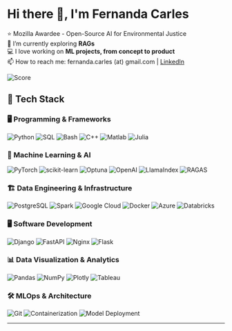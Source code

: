 # Hi there 👋, I'm Fernanda Carles

⭐️ Mozilla Awardee - Open-Source AI for Environmental Justice  
🌱 I’m currently exploring **RAGs**   
💻 I love working on **ML projects, from concept to product**  
📫 How to reach me: fernanda.carles (at) gmail.com | [LinkedIn](https://www.linkedin.com/in/fernanda-carles-galeano-a4031989/?locale=en_US)  

![Score](https://github-readme-stats.vercel.app/api?username=vnbl)

## 🚀 Tech Stack
### 🖥️ Programming & Frameworks  
![Python](https://img.shields.io/badge/Python-3776AB?style=for-the-badge&logo=python&logoColor=white)  ![SQL](https://img.shields.io/badge/SQL-4479A1?style=for-the-badge&logo=postgresql&logoColor=white)   ![Bash](https://img.shields.io/badge/Bash-4EAA25?style=for-the-badge&logo=gnu-bash&logoColor=white)  ![C++](https://img.shields.io/badge/C++-00599C?style=for-the-badge&logo=c%2B%2B&logoColor=white)  ![Matlab](https://img.shields.io/badge/Matlab-0076A8?style=for-the-badge&logo=mathworks&logoColor=white)  ![Julia](https://img.shields.io/badge/Julia-9558B2?style=for-the-badge&logo=julia&logoColor=white)  

### 🤖 Machine Learning & AI  
![PyTorch](https://img.shields.io/badge/PyTorch-EE4C2C?style=for-the-badge&logo=pytorch&logoColor=white)  ![scikit-learn](https://img.shields.io/badge/scikit--learn-F7931E?style=for-the-badge&logo=scikitlearn&logoColor=white)  ![Optuna](https://img.shields.io/badge/Optuna-003B57?style=for-the-badge&logo=optuna&logoColor=white)  ![OpenAI](https://img.shields.io/badge/OpenAI-412991?style=for-the-badge&logo=openai&logoColor=white)  ![LlamaIndex](https://img.shields.io/badge/LlamaIndex-115599?style=for-the-badge&logo=llama&logoColor=white) ![RAGAS](https://img.shields.io/badge/RAGAS-7E57C2?style=for-the-badge&logoColor=white)

### 🏗️ Data Engineering & Infrastructure  
![PostgreSQL](https://img.shields.io/badge/Postgres-4169E1?style=for-the-badge&logo=postgresql&logoColor=white)  ![Spark](https://img.shields.io/badge/Apache%20Spark-F77F00?style=for-the-badge&logo=apachespark&logoColor=white)  ![Google Cloud](https://img.shields.io/badge/Google%20Cloud-4285F4?style=for-the-badge&logo=googlecloud&logoColor=white)  ![Docker](https://img.shields.io/badge/Docker-2496ED?style=for-the-badge&logo=docker&logoColor=white)  ![Azure](https://img.shields.io/badge/Azure-0078D4?style=for-the-badge&logo=microsoftazure&logoColor=white) ![Databricks](https://img.shields.io/badge/Databricks-E42B1E?style=for-the-badge&logo=databricks&logoColor=white)

### 🖥️ Software Development  
![Django](https://img.shields.io/badge/Django-092E20?style=for-the-badge&logo=django&logoColor=white)  ![FastAPI](https://img.shields.io/badge/FastAPI-009688?style=for-the-badge&logo=fastapi&logoColor=white)  ![Nginx](https://img.shields.io/badge/Nginx-009639?style=for-the-badge&logo=nginx&logoColor=white)  ![Flask](https://img.shields.io/badge/Flask-000000?style=for-the-badge&logo=flask&logoColor=white)

### 📊 Data Visualization & Analytics  
![Pandas](https://img.shields.io/badge/Pandas-150458?style=for-the-badge&logo=pandas&logoColor=white)  ![NumPy](https://img.shields.io/badge/NumPy-013243?style=for-the-badge&logo=numpy&logoColor=white)   ![Plotly](https://img.shields.io/badge/Plotly-3F4F75?style=for-the-badge&logo=plotly&logoColor=white)  ![Tableau](https://img.shields.io/badge/Tableau-E97627?style=for-the-badge&logo=tableau&logoColor=white)  

### 🛠️ MLOps & Architecture  
![Git](https://img.shields.io/badge/Git-F05032?style=for-the-badge&logo=git&logoColor=white)  ![Containerization](https://img.shields.io/badge/Containerization-0DB7ED?style=for-the-badge&logo=docker&logoColor=white)  ![Model Deployment](https://img.shields.io/badge/Model%20Deployment-0052CC?style=for-the-badge&logo=mlops&logoColor=white)  

---
